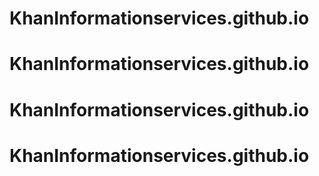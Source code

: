 # KhanInformationservices.github.io
# KhanInformationservices.github.io
# KhanInformationservices.github.io
# KhanInformationservices.github.io
